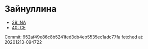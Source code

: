 # Зайнуллина
- [39: NA](39.md)
- [40: CE](40.md)

Commit: 952af49e86c8b5241fed3db4eb5535ec1adc77fa
 fetched at: 20201213-094722
